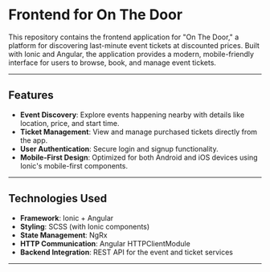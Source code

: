 # Frontend for On The Door  

This repository contains the frontend application for "On The Door," a platform for discovering last-minute event tickets at discounted prices. Built with Ionic and Angular, the application provides a modern, mobile-friendly interface for users to browse, book, and manage event tickets.  

---

## Features  

- **Event Discovery**: Explore events happening nearby with details like location, price, and start time.  
- **Ticket Management**: View and manage purchased tickets directly from the app.  
- **User Authentication**: Secure login and signup functionality.  
- **Mobile-First Design**: Optimized for both Android and iOS devices using Ionic's mobile-first components.  

---

## Technologies Used  

- **Framework**: Ionic + Angular  
- **Styling**: SCSS (with Ionic components)  
- **State Management**: NgRx  
- **HTTP Communication**: Angular HTTPClientModule  
- **Backend Integration**: REST API for the event and ticket services  

---

